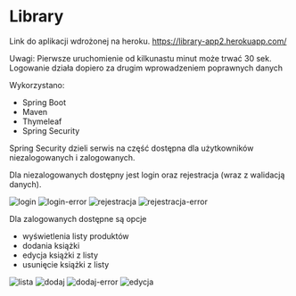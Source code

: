 # Library

Link do aplikacji wdrożonej na heroku. https://library-app2.herokuapp.com/

Uwagi:
Pierwsze uruchomienie od kilkunastu minut może trwać 30 sek. Logowanie działa dopiero za drugim wprowadzeniem poprawnych danych



Wykorzystano:
- Spring Boot
- Maven
- Thymeleaf
- Spring Security

Spring Security dzieli serwis na część dostępna dla użytkowników niezalogowanych i zalogowanych.

Dla niezalogowanych dostępny jest login oraz rejestracja (wraz z walidacją danych).


![login](https://iili.io/HPk5iX.png)
![login-error](https://iili.io/HPkAxI.png)
![rejestracja](https://iili.io/HPkals.png)
![rejestracja-error](https://iili.io/HPkYfn.png)

Dla zalogowanych dostępne są opcje 
- wyświetlenia listy produktów
- dodania książki
- edycja książki z listy
- usunięcie książki z listy

![lista](https://iili.io/HPkTDN.png)
![dodaj](https://iili.io/HPkCla.png)
![dodaj-error](https://iili.io/HPkxHv.png)
![edycja](https://iili.io/HPkzRR.png)
